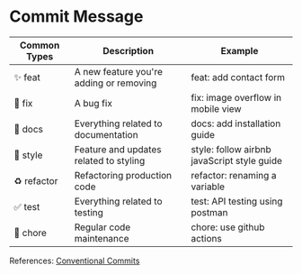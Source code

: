 # Commit Message

| Common Types | Description                             | Example                                     |
| ------------ | --------------------------------------- | ------------------------------------------- |
| ✨ feat      | A new feature you're adding or removing | feat: add contact form                      |
| 🐛 fix       | A bug fix                               | fix: image overflow in mobile view          |
| 📝 docs      | Everything related to documentation     | docs: add installation guide                |
| 🎨 style     | Feature and updates related to styling  | style: follow airbnb javaScript style guide |
| ♻️ refactor  | Refactoring production code             | refactor: renaming a variable               |
| ✅ test      | Everything related to testing           | test: API testing using postman             |
| 👷 chore     | Regular code maintenance                | chore: use github actions                   |

References: [Conventional Commits](https://www.conventionalcommits.org/en/v1.0.0/)
